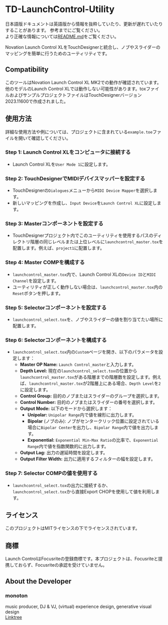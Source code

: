 # TD-LaunchControl-Utility
日本語版ドキュメントは英語版から情報を抜粋していたり、更新が遅れていたりすることがあります。
参考までにご覧ください。  
より正確な情報については[README.md](README.md)をご覧ください。

Novation Launch Control XLをTouchDesignerと統合し、ノブやスライダーのマッピングを簡単に行うためのユーティリティです。

## Compatibility
このツールはNovation Launch Control XL MK2での動作が確認されています。他のモデルのLaunch Control XLでは動作しない可能性があります。toxファイルおよびサンプルプロジェクトファイルはTouchDesignerバージョン2023.11600で作成されました。

## 使用方法

詳細な使用方法や例については、プロジェクトに含まれている`example.toe`ファイルを開いて確認してください。

### Step 1: Launch Control XLをコンピュータに接続する
- Launch Control XLを`User Mode 1`に設定します。

### Step 2: TouchDesignerでMIDIデバイスマッパーを設定する
- TouchDesignerの`Dialogues`メニューから`MIDI Device Mapper`を選択します。
- 新しいマッピングを作成し、`Input Device`を`Launch Control XL`に設定します。

### Step 3: Masterコンポーネントを設定する
- TouchDesignerプロジェクト内でこのユーティリティを使用するパスのディレクトリ階層の同じレベルまたは上位レベルに`launchcontrol_master.tox`を配置します。例えば、`project1`に配置します。

### Step 4: Master COMPを構成する
- `launchcontrol_master.tox`内で、Launch Control XLの`Device ID`と`MIDI Channel`を設定します。
- ユーティリティが正しく動作しない場合は、`launchcontrol_master.tox`内の`Reset`ボタンを押します。

### Step 5: Selectorコンポーネントを設定する
- `launchcontrol_select.tox`を、ノブやスライダーの値を割り当てたい場所に配置します。

### Step 6: Selectorコンポーネントを構成する
- `launchcontrol_select.tox`内の`Custom`ページを開き、以下のパラメータを設定します：
    - **Master OP Name:** `Launch Control_master`と入力します。
    - **Depth Level:** 現在の`launchcontrol_select.tox`の位置から`launchcontrol_master.tox`がある階層までの階層数を設定します。例えば、`launchcontrol_master.tox`が2階層上にある場合、`Depth Level`を`2`に設定します。
    - **Control Group:** 目的のノブまたはスライダーのグループを選択します。
    - **Control Number:** 目的のノブまたはスライダーの番号を選択します。
    - **Output Mode:** 以下のモードから選択します：
        - **Unipolar:** `Unipolar Range`内で値を線形に出力します。
        - **Bipolar** (ノブのみ): ノブがセンタークリック位置に設定されている場合に`Bipolar Center`を出力し、`Bipolar Range`内で値を出力します。
        - **Exponential:** `Exponential Min-Max Ratio`の比率で、`Exponential Range`内で値を指数関数的に出力します。
    - **Output Lag:** 出力の遅延時間を設定します。
    - **Output Filter Width:** 出力に適用するフィルターの幅を設定します。

### Step 7: Selector COMPの値を使用する
- `launchcontrol_select.tox`の出力に接続するか、`launchcontrol_select.tox`から直接Export CHOPを使用して値を利用します。

## ライセンス
このプロジェクトはMITライセンスの下でライセンスされています。

## 商標
Launch ControlはFocusriteの登録商標です。本プロジェクトは、Focusriteと提携しておらず、Focusriteの承認を受けていません。

## About the Developer
### monoton  
music producer, DJ & VJ, (virtual) experience design, generative visual design  
[Linktree](https://linktr.ee/monoton)
